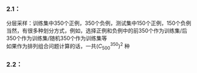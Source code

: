 ### 2.1：
分层采样：训练集中350个正例，350个负例，测试集中150个正例，150个负例     
当然，有很多种划分方式，例如，选择正例和负例中的前350个作为训练集/后350个作为训练集/随机350个作为训练集等      
如果作为排列组合问题计算的话，一共$(C_{500}^{350})^{2}$ 种     


### 2.2：

